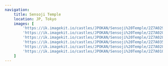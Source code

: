```yaml
---
navigation:
    title: Sensoji Temple
    location: JP, Tokyo
    images: [
        'https://ik.imagekit.io/castles/JPOKAN/Sensoji%20Temple/2Z7A0294.webp?updatedAt=1727371094652',
        'https://ik.imagekit.io/castles/JPOKAN/Sensoji%20Temple/2Z7A0206.webp?updatedAt=1727371244457',
        'https://ik.imagekit.io/castles/JPOKAN/Sensoji%20Temple/2Z7A0280_01.webp?updatedAt=1727371088990',
        'https://ik.imagekit.io/castles/JPOKAN/Sensoji%20Temple/2Z7A0351.webp?updatedAt=1727371094509',
        'https://ik.imagekit.io/castles/JPOKAN/Sensoji%20Temple/2Z7A0284.webp?updatedAt=1727371091316',
        'https://ik.imagekit.io/castles/JPOKAN/Sensoji%20Temple/2Z7A0108.webp?updatedAt=1727371093638'
    ]
---
```

#
